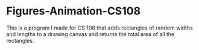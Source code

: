 # Figures-Animation-CS108
This is a program I made for CS 108 that adds rectangles of random widths and lengths to a drawing canvas and returns the total area of all the rectangles. 
